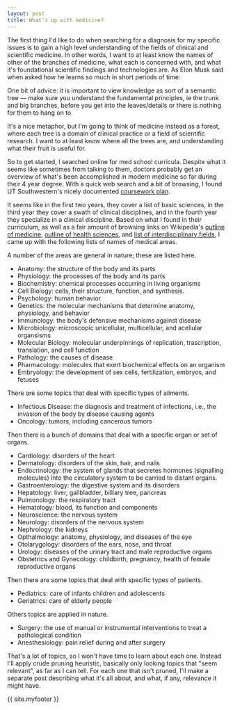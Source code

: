 ```yaml
---
layout: post
title: What's up with medicine? 
---
```


The first thing I'd like to do when searching for a diagnosis for my specific issues is to gain a high level understanding of the fields of clinical and scientific medicine. In other words, I want to at least know the names of other of the branches of medicine, what each is concerned with, and what it's foundational scientific findings and technologies are. As Elon Musk said when asked how he learns so much in short periods of time:

<div class="message">
One bit of advice: it is important to view knowledge as sort of a semantic tree — make sure you understand the fundamental principles, ie the trunk and big branches, before you get into the leaves/details or there is nothing for them to hang on to.
</div>

It's a nice metaphor, but I'm going to think of medicine instead as a forest, where each tree is a domain of clinical practice or a field of scientific research. I want to at least know where all the trees are, and understanding what their fruit is useful for. 

So to get started, I searched online for med school curricula. Despite what it seems like sometimes from talking to them, doctors probably get an overview of what's been accomplished in modern medicine so far during their 4 year degree. With a quick web search and a bit of browsing, I found UT Southwestern's nicely documented [coursework plan](http://www.utsouthwestern.edu/education/medical-school/academics/curriculum/first-year.html).

It seems like in the first two years, they cover a list of basic sciences, in the third year they cover a swath of clinical disciplines, and in the fourth year they specialize in a clinical discipline. Based on what I found in their curriculum, as well as a fair amount of browsing links on Wikipedia's [outline of medicine](https://en.wikipedia.org/wiki/Outline_of_medicine), [outline of health sciences](https://en.wikipedia.org/wiki/Outline_of_health_sciences), and [list of interdisciplinary fields](https://en.wikipedia.org/wiki/Medicine#Interdisciplinary_fields), I came up with the following lists of names of medical areas.

A number of the areas are general in nature; these are listed here.

* Anatomy: the structure of the body and its parts
* Physiology: the processes of the body and its parts
* Biochemistry: chemical processes occurring in living organisms
* Cell Biology: cells, their structure, function, and synthesis.
* Psychology: human behavior
* Genetics: the molecular mechanisms that determine anatomy, physiology, and behavior 
* Immunology: the body's defensive mechanisms against disease
* Microbiology: microscopic unicellular, multicellular, and acellular organsisms
* Molecular Biology: molecular underpinnings of replication, trascription, translation, and cell function
* Pathology: the causes of disease 
* Pharmacology: molecules that exert biochemical effects on an organism
* Embryology: the development of sex cells, fertilization, embryos, and fetuses

There are some topics that deal with specific types of ailments.

* Infectious Disease: the diagnosis and treatment of infections, i.e., the invasion of the body by disease causing agents
* Oncology: tumors, including cancerous tumors

Then there is a bunch of domains that deal with a specific organ or set of organs.

* Cardiology: disorders of the heart
* Dermatology: disorders of the skin, hair, and nails
* Endocrinology: the system of glands that secretes hormones (signalling molecules) into the circulatory system to be carried to distant organs.
* Gastroenterology: the digestive system and its disorders
* Hepatology: liver, gallbladder, billiary tree, pancreas
* Pulmonology: the respiratory tract
* Hematology: blood, its function and components
* Neuroscience: the nervous system
* Neurology: disorders of the nervous system
* Nephrology: the kidneys
* Opthalmology: anatomy, physiology, and diseases of the eye
* Otolarygology: disorders of the ears, nose, and throat
* Urology: diseases of the urinary tract and male reproductive organs
* Obstetrics and Gynecology: childbirth, pregnancy, health of female reproductive organs

Then there are some topics that deal with specific types of patients. 

* Pediatrics: care of infants children and adolescents
* Geriatrics: care of elderly people

Others topics are applied in nature.

* Surgery: the use of manual or instrumental interventions to treat a pathological condition
* Anesthesiology: pain relief during and after surgery

That's a lot of topics, so I won't have time to learn about each one. Instead I'll apply crude pruning heuristic, basically only looking topics that "seem relevant", as far as I can tell. For each one that isn't pruned, I'll make a separate post describing what it's all about, and what, if any, relevance it might have.

{{ site.myfooter }}

<!---
Very interesting:
* Psychneuroimmunology
* Functional Medicine
* Pharmacology
* Pathology
* Genetics
* Immunology 
* Endocrinology

A little interesting:
* Infectious Disease
* Neurology
* Dermatology
* Gastroenterology

Barely interesting
* Physiology
* Pulmonology 
* Hepatology
* Pulmonology 
* Hematology

Foundational
* Biochemistry
* Anatomy
--->
